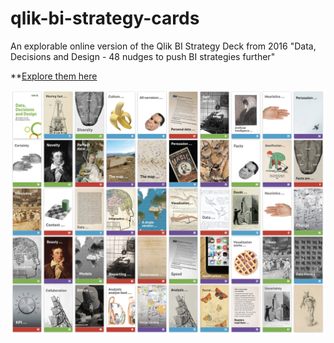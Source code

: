 # qlik-bi-strategy-cards
An explorable online version of the Qlik BI Strategy Deck from 2016 "Data, Decisions and Design - 48 nudges to push BI strategies further"

**[Explore them here](https://murraygm.github.io/qlik-bi-strategy-cards/)

<a href="https://murraygm.github.io/qlik-bi-strategy-cards/"><img src="docs/allcards.jpg" width="600px"></a>
